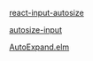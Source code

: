 [react-input-autosize](https://github.com/JedWatson/react-input-autosize/blob/master/src/AutosizeInput.js)

[autosize-input](https://github.com/yuanqing/autosize-input/blob/master/index.js)

[AutoExpand.elm](https://gist.github.com/ohanhi/cb42ba2587fefbdae6962518176d114a)
